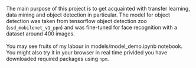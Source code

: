 The main purpose of this project is to get acquainted with transfer learning, data mining and object detection in particular.
The model for object detection was taken from tensorflow object detection zoo 
(<code>ssd_mobilenet_v1_ppn</code>) and was fine-tuned for face recognition with a dataset around 400 images.
<br>
<br>
You may see fruits of my labour in models/model_demo.ipynb notebook. You might also try it in your browser in real time privided you 
have downloaded required packages using <code>npm</code>.
